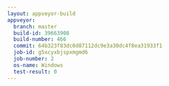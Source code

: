 ```yaml
---
layout: appveyor-build
appveyor:
  branch: master
  build-id: 39663908
  build-number: 466
  commit: 64b323f83dc0d87112dc9e3a30dc4f8ea31933f1
  job-id: g5xcyxbjspxmgmd6
  job-number: 2
  os-name: Windows
  test-result: 0
---
```

